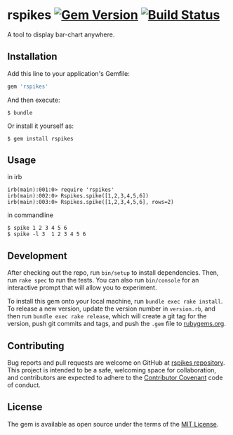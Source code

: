 # rspikes [![Gem Version](https://badge.fury.io/rb/rspikes.svg)](https://badge.fury.io/rb/rspikes) [![Build Status](https://travis-ci.org/eendroroy/rspikes.svg?branch=master)](https://travis-ci.org/eendroroy/rspikes)

A tool to display bar-chart anywhere.

## Installation

Add this line to your application's Gemfile:

```ruby
gem 'rspikes'
```

And then execute:

    $ bundle

Or install it yourself as:

    $ gem install rspikes

## Usage

in irb

    irb(main):001:0> require 'rspikes'
    irb(main):002:0> Rspikes.spike([1,2,3,4,5,6])
    irb(main):003:0> Rspikes.spike([1,2,3,4,5,6], rows=2)
    
in commandline

    $ spike 1 2 3 4 5 6
    $ spike -l 3  1 2 3 4 5 6

## Development

After checking out the repo, run `bin/setup` to install dependencies. 
Then, run `rake spec` to run the tests. 
You can also run `bin/console` for an interactive prompt that will allow you to experiment.

To install this gem onto your local machine, run `bundle exec rake install`. 
To release a new version, update the version number in `version.rb`, and then run `bundle exec rake release`,
which will create a git tag for the version, push git commits and tags, 
and push the `.gem` file to [rubygems.org](https://rubygems.org).

## Contributing

Bug reports and pull requests are welcome on GitHub at [rspikes repository](https://github.com/eendroroy/rspikes). 
This project is intended to be a safe, welcoming space for collaboration,
and contributors are expected to adhere to the [Contributor Covenant](http://contributor-covenant.org) code of conduct.


## License

The gem is available as open source under the terms of the [MIT License](http://opensource.org/licenses/MIT).

